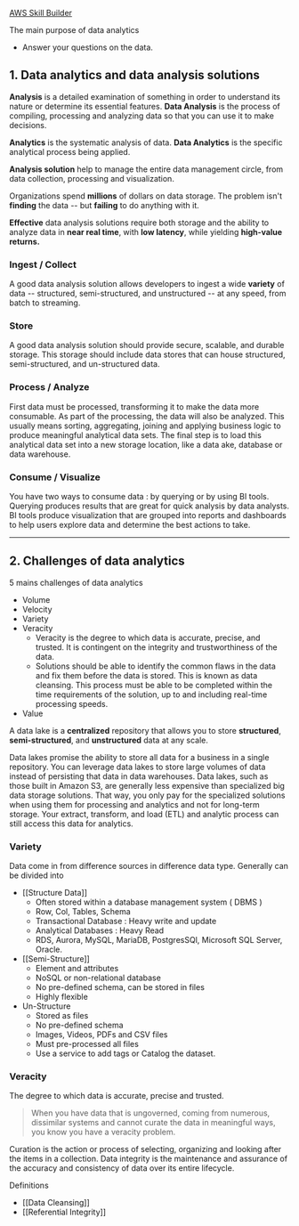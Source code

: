 [AWS Skill Builder](https://explore.skillbuilder.aws/files/a/w/aws_prod1_docebosaas_com/1688104800/woCKEDZ-Gge80JE1PGoPFA/tincan/749a775db5551f9ad044b80ea3316377a6934652/index.html?enhanced_signature=maVURmKRRVz3SgtNqH1R4FrSq9VhUBAmod29naeTLlk&endpoint=https%3A%2F%2Fexplore.skillbuilder.aws%2Flrs-api%2F&auth=Basic%20MTFkZWNlZjgtMjQ1OC00ODQ0LTlhOTgtYzNmY2YwMWM4MGY2OmM0YmQ5OTY5NTNkYTMxM2Q4YjNhZGJiYWM4NmQ0ZmVh&actor=%7B%22name%22%3A%224zW7uQcOg0alZ8LN7KOHiQ%3D%3D+CtWR4lajlQQMIHeotJ%2FZwQ%3D%3D%22%2C%22mbox%22%3A%22mailto%3Aaungpaing%40globalwalkers.co.jp%22%7D&registration=17fcb7f7-491b-4db5-9df1-b038e84ebad3&activity_id=http%3A%2F%2Fj_bvR-AyYKi4T-Ah6n8otLWVG_tcsFET_rise&Accept-Language=en&course_id=44&content_token=17fcb7f7-491b-4db5-9df1-b038e84ebad3&session_context=lms&host=kfase3bzbc.execute-api.us-east-1.amazonaws.com&path=/v1/xApi/&rs=649e4faba294f&crct=f66a56fe67e03aecb9e5a5d2992bb7f889cc7eaa59ba9c1f16ef9bd451b71448e453f4e0472a69ad73fc5d350998cf4e4e2563c2923e0cc6b13b3e4259194114&course_code=TCAA-DIG-100-ANNFUN-0101-EN-US&course_id=44&username=8182f424-d4b2-446f-a509-f47cebeb93a4&user_id=3234356&hash=9e325216fc7167e72fc397c9b5f32a5ba1b34736072aee1a07f37806b793d822#/lessons/9l1OnTcZa6Y9fJIO0A2Xp8N6Oj2LQo9l)

The main purpose of data analytics
- Answer your questions on the data.

## 1. Data analytics and data analysis solutions

**Analysis** is a detailed examination of something in order to understand its nature or determine its essential features.
**Data Analysis** is the process of compiling, processing and analyzing data so that you can use it to make decisions.

**Analytics** is the systematic analysis of data.
**Data Analytics** is the specific analytical process being applied.

**Analysis solution** help to manage the entire data management circle, from data collection, processing and visualization.

Organizations spend **millions** of dollars on data storage. 
The problem isn't **finding** the data -- but **failing** to do anything with it.

**Effective** data analysis solutions require both storage and the ability to analyze data in **near real time**, with **low latency**, while yielding **high-value returns.** 

### Ingest / Collect
A good data analysis solution allows developers to ingest a wide **variety** of data -- structured, semi-structured, and unstructured -- at any speed, from batch to streaming.

### Store
A good data analysis solution should provide secure, scalable, and durable storage. This storage should include data stores that can house structured, semi-structured, and un-structured data.

### Process / Analyze
First data must be processed, transforming it to make the data more consumable. As part of the processing, the data will also be analyzed.
This usually means sorting, aggregating, joining and applying business logic to produce meaningful analytical data sets.
The final step is to load this analytical data set into a new storage location, like a data ake, database or data warehouse.

### Consume / Visualize
You have two ways to consume data : by querying or by using BI tools.
Querying produces results that are great for quick analysis by data analysts.
BI tools produce visualization that are grouped into reports and dashboards to help users explore data and determine the best actions to take.

---
## 2. Challenges of data analytics
5 mains challenges of data analytics
- Volume
- Velocity
- Variety
- Veracity
	- Veracity is the degree to which data is accurate, precise, and trusted. It is contingent on the integrity and trustworthiness of the data.
	- Solutions should be able to identify the common flaws in the data and fix them before the data is stored. This is known as data cleansing. This process must be able to be completed within the time requirements of the solution, up to and including real-time processing speeds.
- Value

A data lake is a **centralized** repository that allows you to store **structured**, **semi-structured**, and **unstructured** data at any scale.

Data lakes promise the ability to store all data for a business in a single repository. You can leverage data lakes to store large volumes of data instead of persisting that data in data warehouses. Data lakes, such as those built in Amazon S3, are generally less expensive than specialized big data storage solutions. That way, you only pay for the specialized solutions when using them for processing and analytics and not for long-term storage. Your extract, transform, and load (ETL) and analytic process can still access this data for analytics.


### Variety
Data come in from difference sources in difference data type.
Generally can be divided into
- [[Structure Data]]
	- Often stored within a database management system ( DBMS )
	- Row, Col, Tables, Schema
	- Transactional Database : Heavy write and update
	- Analytical Databases : Heavy Read
	- RDS, Aurora, MySQL, MariaDB, PostgresSQl, Microsoft SQL Server, Oracle.
- [[Semi-Structure]]
	- Element and attributes
	- NoSQL or non-relational database
	- No pre-defined schema, can be stored in files
	- Highly flexible
- Un-Structure
	- Stored as files
	- No pre-defined schema
	- Images, Videos, PDFs and CSV files
	- Must pre-processed all files
	- Use a service to add tags or Catalog the dataset.

### Veracity
The degree to which data is accurate, precise and trusted.
>When you have data that is ungoverned, coming from numerous, dissimilar systems and cannot curate the data in meaningful ways, you know you have a veracity problem.

Curation is the action or process of selecting, organizing and looking after the items in a collection.
Data integrity is the maintenance and assurance of the accuracy and consistency of data over its entire lifecycle.

Definitions
- [[Data Cleansing]]
- [[Referential Integrity]]